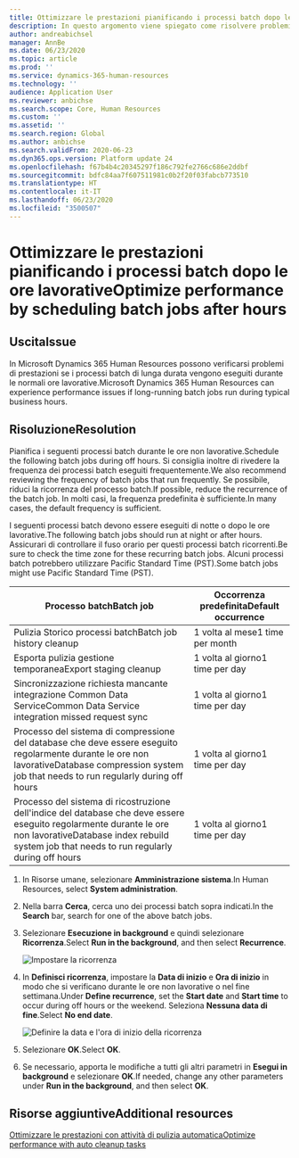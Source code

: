 ```yaml
---
title: Ottimizzare le prestazioni pianificando i processi batch dopo le ore lavorative
description: In questo argomento viene spiegato come risolvere problemi di prestazioni con Microsoft Dynamics 365 Human Resources pianificando i processi di lunga durata dopo le ore lavorative.
author: andreabichsel
manager: AnnBe
ms.date: 06/23/2020
ms.topic: article
ms.prod: ''
ms.service: dynamics-365-human-resources
ms.technology: ''
audience: Application User
ms.reviewer: anbichse
ms.search.scope: Core, Human Resources
ms.custom: ''
ms.assetid: ''
ms.search.region: Global
ms.author: anbichse
ms.search.validFrom: 2020-06-23
ms.dyn365.ops.version: Platform update 24
ms.openlocfilehash: f67b4b4c20345297f186c792fe2766c686e2ddbf
ms.sourcegitcommit: bdfc84aa7f607511981c0b2f20f03fabcb773510
ms.translationtype: HT
ms.contentlocale: it-IT
ms.lasthandoff: 06/23/2020
ms.locfileid: "3500507"
---
```

# <a name="optimize-performance-by-scheduling-batch-jobs-after-hours"></a><span data-ttu-id="2474d-103">Ottimizzare le prestazioni pianificando i processi batch dopo le ore lavorative</span><span class="sxs-lookup"><span data-stu-id="2474d-103">Optimize performance by scheduling batch jobs after hours</span></span>

## <a name="issue"></a><span data-ttu-id="2474d-104">Uscita</span><span class="sxs-lookup"><span data-stu-id="2474d-104">Issue</span></span>

<span data-ttu-id="2474d-105">In Microsoft Dynamics 365 Human Resources possono verificarsi problemi di prestazioni se i processi batch di lunga durata vengono eseguiti durante le normali ore lavorative.</span><span class="sxs-lookup"><span data-stu-id="2474d-105">Microsoft Dynamics 365 Human Resources can experience performance issues if long-running batch jobs run during typical business hours.</span></span>

## <a name="resolution"></a><span data-ttu-id="2474d-106">Risoluzione</span><span class="sxs-lookup"><span data-stu-id="2474d-106">Resolution</span></span>

<span data-ttu-id="2474d-107">Pianifica i seguenti processi batch durante le ore non lavorative.</span><span class="sxs-lookup"><span data-stu-id="2474d-107">Schedule the following batch jobs during off hours.</span></span> <span data-ttu-id="2474d-108">Si consiglia inoltre di rivedere la frequenza dei processi batch eseguiti frequentemente.</span><span class="sxs-lookup"><span data-stu-id="2474d-108">We also recommend reviewing the frequency of batch jobs that run frequently.</span></span> <span data-ttu-id="2474d-109">Se possibile, riduci la ricorrenza del processo batch.</span><span class="sxs-lookup"><span data-stu-id="2474d-109">If possible, reduce the recurrence of the batch job.</span></span> <span data-ttu-id="2474d-110">In molti casi, la frequenza predefinita è sufficiente.</span><span class="sxs-lookup"><span data-stu-id="2474d-110">In many cases, the default frequency is sufficient.</span></span>

<span data-ttu-id="2474d-111">I seguenti processi batch devono essere eseguiti di notte o dopo le ore lavorative.</span><span class="sxs-lookup"><span data-stu-id="2474d-111">The following batch jobs should run at night or after hours.</span></span> <span data-ttu-id="2474d-112">Assicurari di controllare il fuso orario per questi processi batch ricorrenti.</span><span class="sxs-lookup"><span data-stu-id="2474d-112">Be sure to check the time zone for these recurring batch jobs.</span></span> <span data-ttu-id="2474d-113">Alcuni processi batch potrebbero utilizzare Pacific Standard Time (PST).</span><span class="sxs-lookup"><span data-stu-id="2474d-113">Some batch jobs might use Pacific Standard Time (PST).</span></span>

| <span data-ttu-id="2474d-114">Processo batch</span><span class="sxs-lookup"><span data-stu-id="2474d-114">Batch job</span></span> | <span data-ttu-id="2474d-115">Occorrenza predefinita</span><span class="sxs-lookup"><span data-stu-id="2474d-115">Default occurrence</span></span> |
| --- | --- |
| <span data-ttu-id="2474d-116">Pulizia Storico processi batch</span><span class="sxs-lookup"><span data-stu-id="2474d-116">Batch job history cleanup</span></span> | <span data-ttu-id="2474d-117">1 volta al mese</span><span class="sxs-lookup"><span data-stu-id="2474d-117">1 time per month</span></span> |
| <span data-ttu-id="2474d-118">Esporta pulizia gestione temporanea</span><span class="sxs-lookup"><span data-stu-id="2474d-118">Export staging cleanup</span></span> | <span data-ttu-id="2474d-119">1 volta al giorno</span><span class="sxs-lookup"><span data-stu-id="2474d-119">1 time per day</span></span> |
| <span data-ttu-id="2474d-120">Sincronizzazione richiesta mancante integrazione Common Data Service</span><span class="sxs-lookup"><span data-stu-id="2474d-120">Common Data Service integration missed request sync</span></span> | <span data-ttu-id="2474d-121">1 volta al giorno</span><span class="sxs-lookup"><span data-stu-id="2474d-121">1 time per day</span></span> |
| <span data-ttu-id="2474d-122">Processo del sistema di compressione del database che deve essere eseguito regolarmente durante le ore non lavorative</span><span class="sxs-lookup"><span data-stu-id="2474d-122">Database compression system job that needs to run regularly during off hours</span></span> | <span data-ttu-id="2474d-123">1 volta al giorno</span><span class="sxs-lookup"><span data-stu-id="2474d-123">1 time per day</span></span> |
| <span data-ttu-id="2474d-124">Processo del sistema di ricostruzione dell'indice del database che deve essere eseguito regolarmente durante le ore non lavorative</span><span class="sxs-lookup"><span data-stu-id="2474d-124">Database index rebuild system job that needs to run regularly during off hours</span></span> | <span data-ttu-id="2474d-125">1 volta al giorno</span><span class="sxs-lookup"><span data-stu-id="2474d-125">1 time per day</span></span> |

1. <span data-ttu-id="2474d-126">In Risorse umane, selezionare **Amministrazione sistema**.</span><span class="sxs-lookup"><span data-stu-id="2474d-126">In Human Resources, select **System administration**.</span></span>

2. <span data-ttu-id="2474d-127">Nella barra **Cerca**, cerca uno dei processi batch sopra indicati.</span><span class="sxs-lookup"><span data-stu-id="2474d-127">In the **Search** bar, search for one of the above batch jobs.</span></span>

3. <span data-ttu-id="2474d-128">Selezionare **Esecuzione in background** e quindi selezionare **Ricorrenza**.</span><span class="sxs-lookup"><span data-stu-id="2474d-128">Select **Run in the background**, and then select **Recurrence**.</span></span>

   ![Impostare la ricorrenza](media/talent-batch-history-cleanup-recurrence.png)

4. <span data-ttu-id="2474d-130">In **Definisci ricorrenza**, impostare la **Data di inizio** e **Ora di inizio** in modo che si verificano durante le ore non lavorative o nel fine settimana.</span><span class="sxs-lookup"><span data-stu-id="2474d-130">Under **Define recurrence**, set the **Start date** and **Start time** to occur during off hours or the weekend.</span></span> <span data-ttu-id="2474d-131">Seleziona **Nessuna data di fine**.</span><span class="sxs-lookup"><span data-stu-id="2474d-131">Select **No end date**.</span></span> 

   ![Definire la data e l'ora di inizio della ricorrenza](media/talent-batch-history-cleanup-define-recurrence.png)

5. <span data-ttu-id="2474d-133">Selezionare **OK**.</span><span class="sxs-lookup"><span data-stu-id="2474d-133">Select **OK**.</span></span>

6. <span data-ttu-id="2474d-134">Se necessario, apporta le modifiche a tutti gli altri parametri in **Esegui in background** e selezionare **OK**.</span><span class="sxs-lookup"><span data-stu-id="2474d-134">If needed, change any other parameters under **Run in the background**, and then select **OK**.</span></span>

## <a name="additional-resources"></a><span data-ttu-id="2474d-135">Risorse aggiuntive</span><span class="sxs-lookup"><span data-stu-id="2474d-135">Additional resources</span></span>

[<span data-ttu-id="2474d-136">Ottimizzare le prestazioni con attività di pulizia automatica</span><span class="sxs-lookup"><span data-stu-id="2474d-136">Optimize performance with auto cleanup tasks</span></span>](hr-admin-troubleshooting-batch-history.md)
